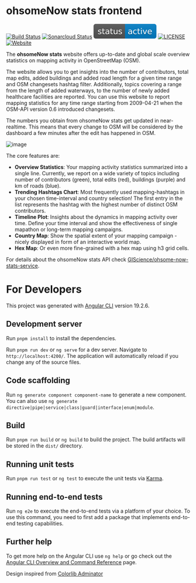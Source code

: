 # ohsomeNow stats frontend

[![Build Status](https://jenkins.heigit.org/buildStatus/icon?job=ohsomeNow%20stats%20frontend/main)](https://jenkins.heigit.org/job/ohsomeNow%20stats%20frontend/job/main/)
[![Sonarcloud Status](https://sonarcloud.io/api/project_badges/measure?project=GIScience_ohsome-now-stats-frontend&metric=alert_status)](https://sonarcloud.io/dashboard?id=GIScience_ohsome-now-stats-frontend)
[![status: active](https://github.com/GIScience/badges/raw/master/status/active.svg)](https://github.com/GIScience/badges#active)
[![LICENSE](https://img.shields.io/github/license/GIScience/ohsome-now-stats-frontend)](LICENSE)
[![Website](https://img.shields.io/website?url=https%3A%2F%2Fstats.now.ohsome.org)](https://stats.now.ohsome.org)

The **ohsomeNow stats** website offers up-to-date and global scale overview statistics on mapping activity in
OpenStreetMap (OSM).

The website allows you to get insights into the number of contributors, total map edits, added buildings and added road
length for a given time range and OSM changesets hashtag filter.
Additionally, topics covering a range from the length of added waterways, to the number of newly added healthcare
facilities are reported.
You can use this website to report mapping statistics for any time range starting from 2009-04-21 when the OSM-API
version 0.6 introduced changesets.

The numbers you obtain from ohsomeNow stats get updated in near-realtime.
This means that every change to OSM will be considered by the dashboard a few minutes after the edit has happened in
OSM.

![image](https://github.com/user-attachments/assets/d25671d6-0949-43fc-8caa-7c0480af516f)

The core features are:

* **Overview Statistics**: Your mapping activity statistics summarized into a single line. Currently, we report on a
  wide variety of topics including number of contributors (green), total edits (red), buildings (purple) and km of
  roads (blue).
* **Trending Hashtags Chart**: Most frequently used mapping-hashtags in your chosen time-interval and country selection!
  The first entry in the list represents the hashtag with the highest number of distinct OSM contributors.
* **Timeline Plot**: Insights about the dynamics in mapping activity over time. Define your time interval and show the
  effectiveness of single mapathon or long-term mapping campaigns.
* **Country Map**: Show the spatial extent of your mapping campaign - nicely displayed in form of an interactive world
  map.
* **Hex Map**: Or even more fine-grained with a hex map using h3 grid cells.

For details about the ohsomeNow stats API
check [GIScience/ohsome-now-stats-service](https://github.com/GIScience/ohsome-now-stats-service).

# For Developers

This project was generated with [Angular CLI](https://github.com/angular/angular-cli) version 19.2.6.

## Development server

Run `pnpm install` to install the dependencies.

Run `pnpm run dev` or `ng serve` for a dev server. Navigate to `http://localhost:4200/`. The application will
automatically reload if you change any of the source files.

## Code scaffolding

Run `ng generate component component-name` to generate a new component. You can also use
`ng generate directive|pipe|service|class|guard|interface|enum|module`.

## Build

Run `pnpm run build` or `ng build` to build the project. The build artifacts will be stored in the `dist/` directory.

## Running unit tests

Run `pnpm run test` or `ng test` to execute the unit tests via [Karma](https://karma-runner.github.io).

## Running end-to-end tests

Run `ng e2e` to execute the end-to-end tests via a platform of your choice. To use this command, you need to first add a
package that implements end-to-end testing capabilities.

## Further help

To get more help on the Angular CLI use `ng help` or go check out
the [Angular CLI Overview and Command Reference](https://angular.io/cli) page.

Design inspired from [Colorlib Adminator](https://github.com/puikinsh/Adminator-admin-dashboard)

